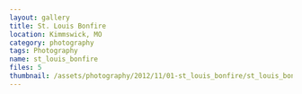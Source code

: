 ```yaml
---
layout: gallery
title: St. Louis Bonfire
location: Kimmswick, MO
category: photography
tags: Photography
name: st_louis_bonfire
files: 5
thumbnail: /assets/photography/2012/11/01-st_louis_bonfire/st_louis_bonfire-2.jpg
---
```

